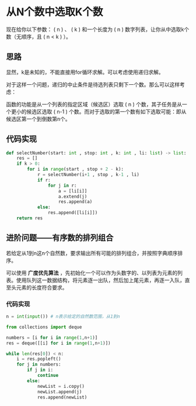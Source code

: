 # 从N个数中选取K个数

现在给你以下参数： \( n \) 、 \( k \) 和一个长度为 \( n \) 数字列表，让你从中选取k个数（无顺序，且 \( n < k \) ）。

## 思路

显然，k是未知的，不能直接用for循环求解。可以考虑使用递归求解。  

对于这样一个问题，递归的中止条件是待选列表只剩下一个数。那么可以这样考虑：  

函数的功能是从一个列表的指定区域（候选区）选取 \( n \) 个数，其子任务是从一个更小的候选区选取 \( n-1 \) 个数。而对于选取的第一个数有如下选取可能：即从候选区第一个到倒数第n个。  

## 代码实现

```python
def selectNumber(start: int , stop: int , k: int , li: list) -> list:
    res = []
    if k > 0:
        for i in range(start , stop + 2 - k):
            r = selectNumber(i+1 , stop , k-1 , li)
            if r:
                for j in r:
                    a = [li[i]]
                    a.extend(j)
                    res.append(a)
            else:
                res.append([li[i]])
    return res
```

## 进阶问题——有序数的排列组合

若给定从1到n这n个自然数，要求输出所有可能的排列组合，并按照字典顺序排序。

可以使用 **广度优先算法** ，先初始化一个可以作为头数字的、以列表为元素的列表。使用队列这一数据结构，将元素逐一出队，然后加上尾元素，再逐一入队，直至头元素的长度符合要求。

### 代码实现

```python
n = int(input()) # n表示给定的自然数范围，从1到n

from collections import deque

numbers = [i for i in range(1,n+1)]
res = deque([[i] for i in range(1,n+1)])

while len(res[0]) < n:
    i = res.popleft()
    for j in numbers:
        if j in i:
            continue
        else:
            newList = i.copy()
            newList.append(j)
            res.append(newList)
```